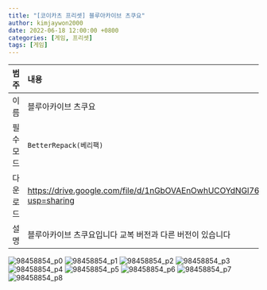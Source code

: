 ```yaml
---
title: "[코이카츠 프리셋] 블루아카이브 츠쿠요"
author: kimjaywon2000
date: 2022-06-18 12:00:00 +0800
categories: [게임, 프리셋]
tags: [게임]
---
```


| 범주             | 내용            |
|:----------------|:---------------|
| 이름             | 블루아카이브 츠쿠요  |
| 필수 모드         | `BetterRepack(베리팩)`       |
| 다운로드          | <https://drive.google.com/file/d/1nGbOVAEnOwhUCOYdNGl76jtbzwoMnKNA/view?usp=sharing> |
| 설명             | 블루아카이브 츠쿠요입니다 교복 버전과 다른 버전이 있습니다   |

![98458854_p0](https://user-images.githubusercontent.com/76558033/174487411-a4856d9a-0204-4ec1-9082-7cb897208042.png)
![98458854_p1](https://user-images.githubusercontent.com/76558033/174487412-ae7a962b-d0bb-40c2-8eba-cb0e603c8e09.png)
![98458854_p2](https://user-images.githubusercontent.com/76558033/174487413-a9973dae-4e71-4e65-9370-7720a54901c8.png)
![98458854_p3](https://user-images.githubusercontent.com/76558033/174487415-35c2e6c2-89ef-4c9a-bb25-edcca0b7124e.png)
![98458854_p4](https://user-images.githubusercontent.com/76558033/174487418-da719dff-f58c-4a18-847c-c1784ba885bb.png)
![98458854_p5](https://user-images.githubusercontent.com/76558033/174487419-3151d49f-8994-4d17-a06a-3c81f5d25a86.png)
![98458854_p6](https://user-images.githubusercontent.com/76558033/174487421-c645901c-f449-414c-a617-5b821a57f4d8.png)
![98458854_p7](https://user-images.githubusercontent.com/76558033/174487422-938f495a-dfa8-4c06-89d5-c9fbfaa81cec.png)
![98458854_p8](https://user-images.githubusercontent.com/76558033/174487424-36f90fb4-d517-4bbe-b04f-0294a82b28e6.png)
